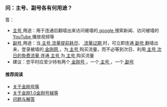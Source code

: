 ### 问：主号、副号各有何用途？ 
答：
- [ 主号 ](https://a2zitpro.github.io/web/主号)用途：用于连通后翻墙出来访问被墙的[ google ](https://google.com)搜索新闻、访问被墙的[ YouTube ](https://youtube.com)播放视频等
- [ 副号 ](https://a2zitpro.github.io/web/副号)用途：当[ 主号 ](https://a2zitpro.github.io/web/主号)[ 流量提前耗尽](https://a2zitpro.github.io/web/流量提前耗尽)、[ 流量过期 ](https://a2zitpro.github.io/web/流量过期)时，可立即连通[ 副号 ](https://a2zitpro.github.io/web/副号)翻墙出来，登录被墙的[ 金刚网 ](https://atozitpro.net)，为[ 主号 ](https://a2zitpro.github.io/web/主号)购买流量，而不必等到次日、利用[ 主号 ](https://a2zitpro.github.io/web/主号)[ 次日的免费流量 ](https://a2zitpro.github.io/web/免费流量)连通[ 主号 ](https://a2zitpro.github.io/web/主号)为[ 主号 ](https://a2zitpro.github.io/web/主号)购买流量
- 建议：您平时应至少持有两个[ 金刚号 ](https://a2zitpro.github.io/web/金刚号)，一个[ 主号 ](https://a2zitpro.github.io/web/主号)，一个[ 副号 ](https://a2zitpro.github.io/web/副号)


#### 推荐阅读

- [关于金刚号等](https://a2zitpro.github.io/web/列表-金刚号及相关问题)
- [关于金刚1.0金刚号梯等](https://a2zitpro.github.io/web/列表-关于金刚1.0配置金刚号型翻墙梯及相关问题)
- [问题与解答](https://a2zitpro.github.io/web/列表-问题与解答)
